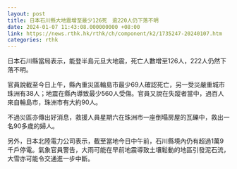```yaml
---
layout: post
title: 日本石川縣大地震增至最少126死　逾220人仍下落不明
date: 2024-01-07 11:43:08.000000000 +08:00
link: https://news.rthk.hk/rthk/ch/component/k2/1735247-20240107.htm
categories: rthk
---
```


日本石川縣當局表示，能登半島元旦大地震，死亡人數增至126人，222人仍然下落不明。

官員說截至今日上午，縣內重災區輪島市最少69人確認死亡，另一受災嚴重城市珠洲有38人；地震在縣內導致最少560人受傷。官員又說在失蹤者當中，過百人來自輪島市，珠洲市有大約90人。

不過災區亦傳出好消息，救援人員星期六在珠洲市一座倒塌房屋的瓦礫中，救出一名90多歲的婦人。

另外，日本北陸電力公司表示，截至當地今日中午前，石川縣境內仍有超過1萬9千戶停電。氣象官員警告，大雨可能在早前地震導致土壤鬆動的地區引發泥石流，大雪亦可能令交通進一步中斷。
